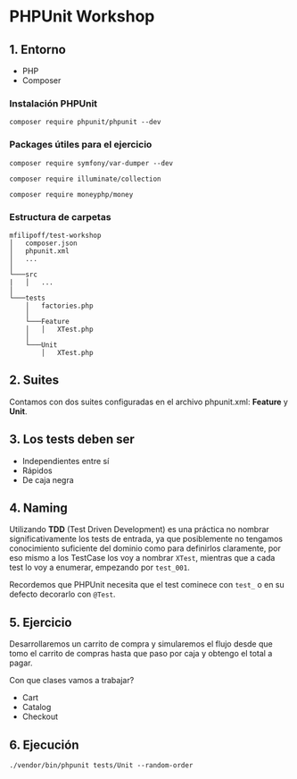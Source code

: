 # PHPUnit Workshop

## 1. Entorno
- PHP
- Composer

### Instalación PHPUnit
`composer require phpunit/phpunit --dev`

### Packages útiles para el ejercicio
`composer require symfony/var-dumper --dev`

`composer require illuminate/collection`

`composer require moneyphp/money`

### Estructura de carpetas
```
mfilipoff/test-workshop
│   composer.json    
│   phpunit.xml
│   ...
│
└───src
|   │   ...
│
└───tests
    │   factories.php
    │
    └───Feature
    │   │   XTest.php
    │
    └───Unit
        │   XTest.php
```

## 2. Suites
Contamos con dos suites configuradas en el archivo phpunit.xml: **Feature** y **Unit**.

## 3. Los tests deben ser
- Independientes entre sí
- Rápidos
- De caja negra

## 4. Naming
Utilizando **TDD** (Test Driven Development) es una práctica no nombrar significativamente los tests de entrada, ya que posiblemente no tengamos conocimiento suficiente del dominio como para definirlos claramente, por eso mismo a los TestCase los voy a nombrar `XTest`, mientras que a cada test lo voy a enumerar, empezando por `test_001`.

Recordemos que PHPUnit necesita que el test cominece con `test_` o en su defecto decorarlo con `@Test`.

## 5. Ejercicio
Desarrollaremos un carrito de compra y simularemos el flujo desde que tomo el carrito de compras hasta que paso por caja y obtengo el total a pagar.

Con que clases vamos a trabajar?
- Cart
- Catalog
- Checkout

## 6. Ejecución
`./vendor/bin/phpunit tests/Unit --random-order`

